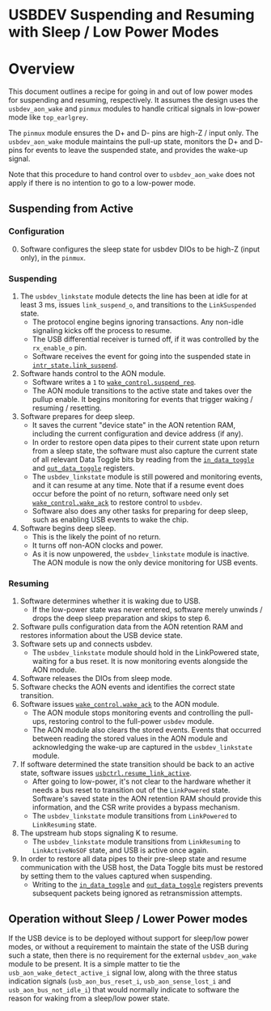 # USBDEV Suspending and Resuming with Sleep / Low Power Modes

# Overview

This document outlines a recipe for going in and out of low power modes for suspending and resuming, respectively.
It assumes the design uses the `usbdev_aon_wake` and `pinmux` modules to handle critical signals in low-power mode like `top_earlgrey`.

The `pinmux` module ensures the D+ and D- pins are high-Z / input only.
The `usbdev_aon_wake` module maintains the pull-up state, monitors the D+ and D- pins for events to leave the suspended state, and provides the wake-up signal.

Note that this procedure to hand control over to `usbdev_aon_wake` does not apply if there is no intention to go to a low-power mode.

## Suspending from Active

### Configuration

0. Software configures the sleep state for usbdev DIOs to be high-Z (input only), in the `pinmux`.

### Suspending

1. The `usbdev_linkstate` module detects the line has been at idle for at least 3 ms, issues `link_suspend_o`, and transitions to the `LinkSuspended` state.
   - The protocol engine begins ignoring transactions.
     Any non-idle signaling kicks off the process to resume.
   - The USB differential receiver is turned off, if it was controlled by the `rx_enable_o` pin.
   - Software receives the event for going into the suspended state in [`intr_state.link_suspend`](../data/usbdev.hjson#intr_state).
2. Software hands control to the AON module.
   - Software writes a `1` to [`wake_control.suspend_req`](../data/usbdev.hjson#wake_control).
   - The AON module transitions to the active state and takes over the pullup enable.
     It begins monitoring for events that trigger waking / resuming / resetting.
3. Software prepares for deep sleep.
   - It saves the current "device state" in the AON retention RAM, including the current configuration and device address (if any).
   - In order to restore open data pipes to their current state upon return from a sleep state, the software must also capture the current
     state of all relevant Data Toggle bits by reading from the [`in_data_toggle`](registers.md#in_data_toggle) and [`out_data_toggle`](registers.md#out_data_toggle) registers.
   - The `usbdev_linkstate` module is still powered and monitoring events, and it can resume at any time.
     Note that if a resume event does occur before the point of no return, software need only set [`wake_control.wake_ack`](../data/usbdev.hjson#wake_control) to restore control to `usbdev`.
   - Software also does any other tasks for preparing for deep sleep, such as enabling USB events to wake the chip.
4. Software begins deep sleep.
   - This is the likely the point of no return.
   - It turns off non-AON clocks and power.
   - As it is now unpowered, the `usbdev_linkstate` module is inactive.
     The AON module is now the only device monitoring for USB events.

### Resuming

1. Software determines whether it is waking due to USB.
   - If the low-power state was never entered, software merely unwinds / drops the deep sleep preparation and skips to step 6.
2. Software pulls configuration data from the AON retention RAM and restores information about the USB device state.
3. Software sets up and connects usbdev.
   - The `usbdev_linkstate` module should hold in the LinkPowered state, waiting for a bus reset.
     It is now monitoring events alongside the AON module.
4. Software releases the DIOs from sleep mode.
5. Software checks the AON events and identifies the correct state transition.
6. Software issues [`wake_control.wake_ack`](../data/usbdev.hjson#wake_control) to the AON module.
   - The AON module stops monitoring events and controlling the pull-ups, restoring control to the full-power `usbdev` module.
   - The AON module also clears the stored events.
     Events that occurred between reading the stored values in the AON module and acknowledging the wake-up are captured in the `usbdev_linkstate` module.
7. If software determined the state transition should be back to an active state, software issues [`usbctrl.resume_link_active`](../data/usbdev.hjson#usbctrl).
   - After going to low-power, it's not clear to the hardware whether it needs a bus reset to transition out of the `LinkPowered` state.
     Software's saved state in the AON retention RAM should provide this information, and the CSR write provides a bypass mechanism.
   - The `usbdev_linkstate` module transitions from `LinkPowered` to `LinkResuming` state.
8. The upstream hub stops signaling K to resume.
   - The `usbdev_linkstate` module transitions from `LinkResuming` to `LinkActiveNoSOF` state, and USB is active once again.
9. In order to restore all data pipes to their pre-sleep state and resume communication with the USB host, the Data Toggle bits must be restored by setting them to the values captured when suspending.
   - Writing to the [`in_data_toggle`](registers.md#in_data_toggle) and [`out_data_toggle`](registers.md#out_data_toggle) registers prevents subsequent packets being ignored as retransmission attempts.


## Operation without Sleep / Lower Power modes

If the USB device is to be deployed without support for sleep/low power modes, or without a requirement to maintain the state of the USB during such a state, then there is no requirement for the external `usbdev_aon_wake` module to be present. It is a simple matter to tie the `usb_aon_wake_detect_active_i` signal low, along with the three status indication signals (`usb_aon_bus_reset_i`, `usb_aon_sense_lost_i` and `usb_aon_bus_not_idle_i`) that would normally indicate to software the reason for waking from a sleep/low power state.

